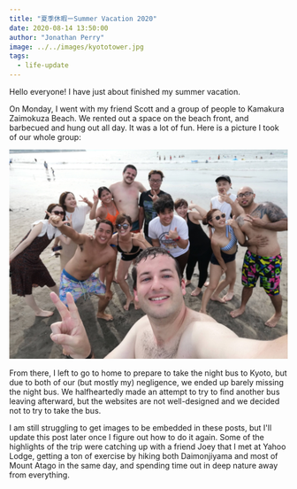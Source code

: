 ```yaml
---
title: "夏季休暇ーSummer Vacation 2020"
date: 2020-08-14 13:50:00
author: "Jonathan Perry"
image: ../../images/kyototower.jpg
tags:
  - life-update
---
```


Hello everyone! I have just about finished my summer vacation.

On Monday, I went with my friend Scott and a group of people to
Kamakura Zaimokuza Beach. We rented out a space on the beach front,
and barbecued and hung out all day. It was a lot of fun.
Here is a picture I took of our whole group:

![At the Beach](../../images/beach-zaimokuza.jpg)

From there, I left to go to home to prepare to take the night bus to Kyoto,
but due to both of our (but mostly my) negligence, we ended up barely missing
the night bus. We halfheartedly made an attempt to try to find another bus
leaving afterward, but the websites are not well-designed and we decided not
to try to take the bus.

I am still struggling to get images to be embedded in these posts, but I'll
update this post later once I figure out how to do it again. Some of the
highlights of the trip were catching up with a friend Joey that I met at
Yahoo Lodge, getting a ton of exercise by hiking both Daimonjiyama and most
of Mount Atago in the same day, and spending time out in deep nature away from everything.